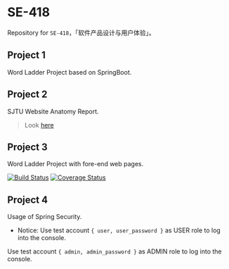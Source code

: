 # SE-418
Repository for `SE-418`，「软件产品设计与用户体验」。

## Project 1
Word Ladder Project based on SpringBoot.


## Project 2
SJTU Website Anatomy Report.

> Look [here](https://github.com/yuxiqian/SE-418/blob/master/sjtu-website-anatomy/document.md)

## Project 3
Word Ladder Project with fore-end web pages.

[![Build Status](https://travis-ci.com/yuxiqian/SE-418.svg?branch=master)](https://travis-ci.com/yuxiqian/SE-418)
[![Coverage Status](https://coveralls.io/repos/github/yuxiqian/SE-418/badge.svg?branch=master)](https://coveralls.io/github/yuxiqian/SE-418?branch=master)

## Project 4
Usage of Spring Security.

* Notice: Use test account `{ user, user_password }` as USER role to log into the console.

Use test account `{ admin, admin_password }` as ADMIN role to log into the console.
